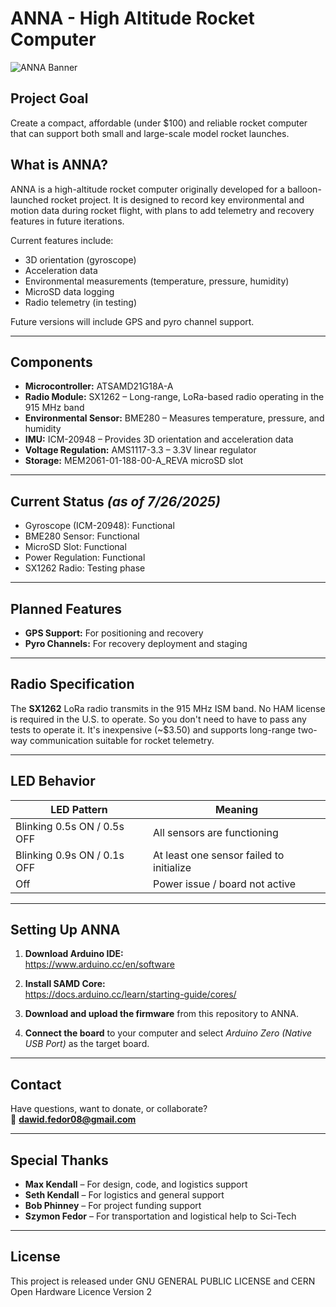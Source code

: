 # ANNA - High Altitude Rocket Computer

![ANNA Banner](https://github.com/user-attachments/assets/5f8c6b52-9430-48d5-be35-250324938b7b)

## Project Goal
Create a compact, affordable (under $100) and reliable rocket computer that can support both small and large-scale model rocket launches.

## What is ANNA?
ANNA is a high-altitude rocket computer originally developed for a balloon-launched rocket project. It is designed to record key environmental and motion data during rocket flight, with plans to add telemetry and recovery features in future iterations.

Current features include:
- 3D orientation (gyroscope)
- Acceleration data
- Environmental measurements (temperature, pressure, humidity)
- MicroSD data logging
- Radio telemetry (in testing)

Future versions will include GPS and pyro channel support.

---

## Components

- **Microcontroller:** ATSAMD21G18A-A  
- **Radio Module:** SX1262 – Long-range, LoRa-based radio operating in the 915 MHz band  
- **Environmental Sensor:** BME280 – Measures temperature, pressure, and humidity  
- **IMU:** ICM-20948 – Provides 3D orientation and acceleration data  
- **Voltage Regulation:** AMS1117-3.3 – 3.3V linear regulator  
- **Storage:** MEM2061-01-188-00-A_REVA microSD slot

---

## Current Status *(as of 7/26/2025)*
-  Gyroscope (ICM-20948): Functional  
-  BME280 Sensor: Functional  
-  MicroSD Slot: Functional  
-  Power Regulation: Functional  
-  SX1262 Radio: Testing phase

---

## Planned Features
- **GPS Support:** For positioning and recovery  
- **Pyro Channels:** For recovery deployment and staging

---

## Radio Specification
The **SX1262** LoRa radio transmits in the 915 MHz ISM band. No HAM license is required in the U.S. to operate. So you don't need to have to pass any tests to operate it. It's inexpensive (~$3.50) and supports long-range two-way communication suitable for rocket telemetry.

---

## LED Behavior

| LED Pattern                       | Meaning                                 |
|----------------------------------|-----------------------------------------|
| Blinking 0.5s ON / 0.5s OFF      | All sensors are functioning             |
| Blinking 0.9s ON / 0.1s OFF      | At least one sensor failed to initialize |
| Off                              | Power issue / board not active          |

---

## Setting Up ANNA

1. **Download Arduino IDE:**  
   https://www.arduino.cc/en/software

2. **Install SAMD Core:**  
   https://docs.arduino.cc/learn/starting-guide/cores/

3. **Download and upload the firmware** from this repository to ANNA.

4. **Connect the board** to your computer and select *Arduino Zero (Native USB Port)* as the target board.

---

## Contact
Have questions, want to donate, or collaborate?  
📧 **dawid.fedor08@gmail.com**

---

## Special Thanks

- **Max Kendall** – For design, code, and logistics support  
- **Seth Kendall** – For logistics and general support  
- **Bob Phinney** – For project funding support  
- **Szymon Fedor** – For transportation and logistical help to Sci-Tech

---

## License

This project is released under GNU GENERAL PUBLIC LICENSE and CERN Open Hardware Licence Version 2 
